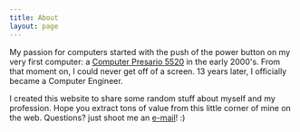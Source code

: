 ```yaml
---
title: About
layout: page
---
```

<!-- ![Profile Image]({{ site.url }}/{{ site.picture }}) -->

My passion for computers started with the push of the power button on my very first computer: a <a href="http://3.bp.blogspot.com/-gfungXsreQ4/U-sodWDqTTI/AAAAAAAAAcE/LoJ5ssXT8Yc/s1600/p0.jpg" target="_blank">Computer Presario 5520</a> in the early 2000's. From that moment on, I could never get off of a screen. 13 years later, I officially became a Computer Engineer.

I created this website to share some random stuff about myself and my profession. Hope you extract tons of value from this little corner of mine on the web. Questions? just shoot me an <a href="mailto:thiago@toribeiro.com" target="_blank">e-mail</a>! :) 